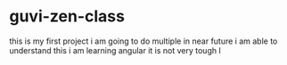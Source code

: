 # guvi-zen-class
this is my first project
i am going to do multiple in near future
i am able to understand this
i am learning angular it is not very tough
l

